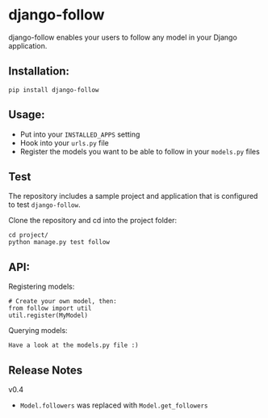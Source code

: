 # django-follow

django-follow enables your users to follow any model in your Django application.

## Installation:

    pip install django-follow

## Usage:

* Put into your `INSTALLED_APPS` setting
* Hook into your `urls.py` file
* Register the models you want to be able to follow in your `models.py` files

## Test

The repository includes a sample project and application that is configured
to test `django-follow`.

Clone the repository and cd into the project folder:

	cd project/
	python manage.py test follow
    
## API:

Registering models:

    # Create your own model, then:
    from follow import util
    util.register(MyModel)

Querying models:

    Have a look at the models.py file :)


## Release Notes

v0.4

* `Model.followers` was replaced with `Model.get_followers`